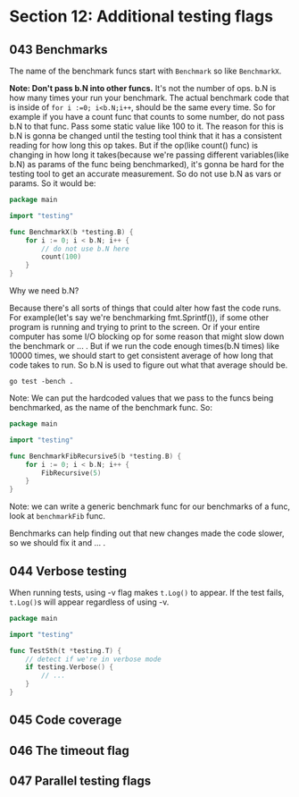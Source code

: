 # Section 12: Additional testing flags

## 043 Benchmarks
The name of the benchmark funcs start with `Benchmark` so like `BenchmarkX`.

**Note: Don't pass b.N into other funcs.** It's not the number of ops. b.N is how many times your run your benchmark. The actual benchmark
code that is inside of `for i :=0; i<b.N;i++`, should be the same every time. So for example if you have a count func that counts to some number,
do not pass b.N to that func. Pass some static value like 100 to it. The reason for this is b.N is gonna be changed until the testing tool
think that it has a consistent reading for how long this op takes. But if the op(like count() func) is changing in how 
long it takes(because we're passing different variables(like b.N) as params of the func being benchmarked), it's gonna be hard for the
testing tool to get an accurate measurement. So do not use b.N as vars or params. So it would be:

```go
package main

import "testing"

func BenchmarkX(b *testing.B) {
	for i := 0; i < b.N; i++ {
		// do not use b.N here
		count(100)
    }
}
```

Why we need b.N?

Because there's all sorts of things that could alter how fast the code runs. For example(let's say we're benchmarking fmt.Sprintf()), 
if some other program is running and trying to print to the screen. Or if your entire computer has some I/O blocking op for some reason that
might slow down the benchmark or ... . But if we run the code enough times(b.N times) like 10000 times, we should start to get consistent
average of how long that code takes to run. So b.N is used to figure out what that average should be.

```shell
go test -bench .
```

Note: We can put the hardcoded values that we pass to the funcs being benchmarked, as the name of the benchmark func.
So:

```go
package main

import "testing"

func BenchmarkFibRecursive5(b *testing.B) {
	for i := 0; i < b.N; i++ {
		FibRecursive(5)
    }
}
```

Note: we can write a generic benchmark func for our benchmarks of a func, look at `benchmarkFib` func.

Benchmarks can help finding out that new changes made the code slower, so we should fix it and ... .

## 044 Verbose testing
When running tests, using -v flag makes `t.Log()` to appear. If the test fails, `t.Log()`s will appear regardless of using -v.

```go
package main

import "testing"

func TestSth(t *testing.T) {
	// detect if we're in verbose mode
	if testing.Verbose() {
		// ...
    }
}
```

## 045 Code coverage
## 046 The timeout flag
## 047 Parallel testing flags